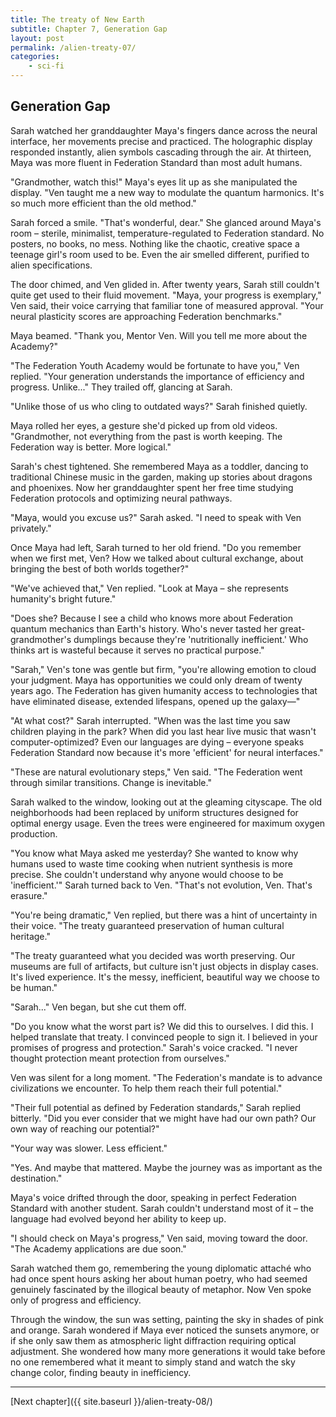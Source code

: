```yaml
---
title: The treaty of New Earth
subtitle: Chapter 7, Generation Gap
layout: post
permalink: /alien-treaty-07/
categories:
    - sci-fi
---
```


## Generation Gap

Sarah watched her granddaughter Maya's fingers dance across the neural interface, her movements precise and practiced. The holographic display responded instantly, alien symbols cascading through the air. At thirteen, Maya was more fluent in Federation Standard than most adult humans.

"Grandmother, watch this!" Maya's eyes lit up as she manipulated the display. "Ven taught me a new way to modulate the quantum harmonics. It's so much more efficient than the old method."

Sarah forced a smile. "That's wonderful, dear." She glanced around Maya's room – sterile, minimalist, temperature-regulated to Federation standard. No posters, no books, no mess. Nothing like the chaotic, creative space a teenage girl's room used to be. Even the air smelled different, purified to alien specifications.

The door chimed, and Ven glided in. After twenty years, Sarah still couldn't quite get used to their fluid movement. "Maya, your progress is exemplary," Ven said, their voice carrying that familiar tone of measured approval. "Your neural plasticity scores are approaching Federation benchmarks."

Maya beamed. "Thank you, Mentor Ven. Will you tell me more about the Academy?"

"The Federation Youth Academy would be fortunate to have you," Ven replied. "Your generation understands the importance of efficiency and progress. Unlike..." They trailed off, glancing at Sarah.

"Unlike those of us who cling to outdated ways?" Sarah finished quietly.

Maya rolled her eyes, a gesture she'd picked up from old videos. "Grandmother, not everything from the past is worth keeping. The Federation way is better. More logical."

Sarah's chest tightened. She remembered Maya as a toddler, dancing to traditional Chinese music in the garden, making up stories about dragons and phoenixes. Now her granddaughter spent her free time studying Federation protocols and optimizing neural pathways.

"Maya, would you excuse us?" Sarah asked. "I need to speak with Ven privately."

Once Maya had left, Sarah turned to her old friend. "Do you remember when we first met, Ven? How we talked about cultural exchange, about bringing the best of both worlds together?"

"We've achieved that," Ven replied. "Look at Maya – she represents humanity's bright future."

"Does she? Because I see a child who knows more about Federation quantum mechanics than Earth's history. Who's never tasted her great-grandmother's dumplings because they're 'nutritionally inefficient.' Who thinks art is wasteful because it serves no practical purpose."

"Sarah," Ven's tone was gentle but firm, "you're allowing emotion to cloud your judgment. Maya has opportunities we could only dream of twenty years ago. The Federation has given humanity access to technologies that have eliminated disease, extended lifespans, opened up the galaxy—"

"At what cost?" Sarah interrupted. "When was the last time you saw children playing in the park? When did you last hear live music that wasn't computer-optimized? Even our languages are dying – everyone speaks Federation Standard now because it's more 'efficient' for neural interfaces."

"These are natural evolutionary steps," Ven said. "The Federation went through similar transitions. Change is inevitable."

Sarah walked to the window, looking out at the gleaming cityscape. The old neighborhoods had been replaced by uniform structures designed for optimal energy usage. Even the trees were engineered for maximum oxygen production.

"You know what Maya asked me yesterday? She wanted to know why humans used to waste time cooking when nutrient synthesis is more precise. She couldn't understand why anyone would choose to be 'inefficient.'" Sarah turned back to Ven. "That's not evolution, Ven. That's erasure."

"You're being dramatic," Ven replied, but there was a hint of uncertainty in their voice. "The treaty guaranteed preservation of human cultural heritage."

"The treaty guaranteed what you decided was worth preserving. Our museums are full of artifacts, but culture isn't just objects in display cases. It's lived experience. It's the messy, inefficient, beautiful way we choose to be human."

"Sarah..." Ven began, but she cut them off.

"Do you know what the worst part is? We did this to ourselves. I did this. I helped translate that treaty. I convinced people to sign it. I believed in your promises of progress and protection." Sarah's voice cracked. "I never thought protection meant protection from ourselves."

Ven was silent for a long moment. "The Federation's mandate is to advance civilizations we encounter. To help them reach their full potential."

"Their full potential as defined by Federation standards," Sarah replied bitterly. "Did you ever consider that we might have had our own path? Our own way of reaching our potential?"

"Your way was slower. Less efficient."

"Yes. And maybe that mattered. Maybe the journey was as important as the destination."

Maya's voice drifted through the door, speaking in perfect Federation Standard with another student. Sarah couldn't understand most of it – the language had evolved beyond her ability to keep up.

"I should check on Maya's progress," Ven said, moving toward the door. "The Academy applications are due soon."

Sarah watched them go, remembering the young diplomatic attaché who had once spent hours asking her about human poetry, who had seemed genuinely fascinated by the illogical beauty of metaphor. Now Ven spoke only of progress and efficiency.

Through the window, the sun was setting, painting the sky in shades of pink and orange. Sarah wondered if Maya ever noticed the sunsets anymore, or if she only saw them as atmospheric light diffraction requiring optical adjustment. She wondered how many more generations it would take before no one remembered what it meant to simply stand and watch the sky change color, finding beauty in inefficiency.

***

[Next chapter]({{ site.baseurl }}/alien-treaty-08/)